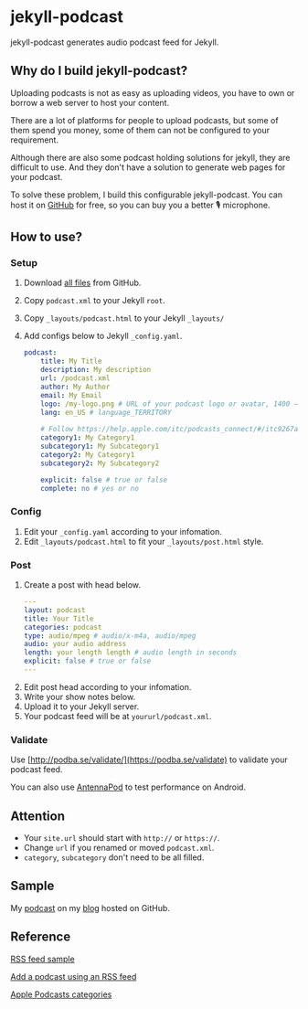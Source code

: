 # jekyll-podcast

jekyll-podcast generates audio podcast feed for Jekyll.

## Why do I build jekyll-podcast?

Uploading podcasts is not as easy as uploading videos, you have to own or borrow a web server to host your content.

There are a lot of platforms for people to upload podcasts, but some of them spend you money, some of them can not be configured to your requirement.

Although there are also some podcast holding solutions for jekyll, they are difficult to use. And they don't have a solution to generate web pages for your podcast.

To solve these problem, I build this configurable jekyll-podcast. You can host it on [GitHub](http://github.com) for free, so you can buy you a better 🎙 microphone.

## How to use?

### Setup

1. Download [all files](https://github.com/sayomelu/jekyll-podcast/archive/master.zip) from GitHub.
2. Copy `podcast.xml` to your Jekyll `root`.
3. Copy `_layouts/podcast.html` to your Jekyll `_layouts/`
4. Add configs below to Jekyll `_config.yaml`.

    ``` yaml
    podcast:
        title: My Title
        description: My description
        url: /podcast.xml
        author: My Author
        email: My Email
        logo: /my-logo.png # URL of your podcast logo or avatar, 1400 – 3000 pixels better
        lang: en_US # language_TERRITORY
        
        # Follow https://help.apple.com/itc/podcasts_connect/#/itc9267a2f12
        category1: My Category1
        subcategory1: My Subcategory1
        category2: My Category1
        subcategory2: My Subcategory2

        explicit: false # true or false
        complete: no # yes or no
    ```

### Config

1. Edit your `_config.yaml` according to your infomation.
2. Edit `_layouts/podcast.html` to fit your `_layouts/post.html` style.

### Post

1. Create a post with head below.
   ``` yaml
   ---
   layout: podcast
   title: Your Title
   categories: podcast
   type: audio/mpeg # audio/x-m4a, audio/mpeg
   audio: your audio address
   length: your length length # audio length in seconds
   explicit: false # true or false
   ---
   ```
2. Edit post head according to your infomation.
3. Write your show notes below.
4. Upload it to your Jekyll server.
5. Your podcast feed will be at `yoururl/podcast.xml`.

### Validate

Use [http://podba.se/validate/](https://podba.se/validate) to validate your podcast feed.

You can also use [AntennaPod](http://antennapod.org) to test performance on Android.

## Attention

- Your `site.url` should start with `http://` or `https://`.
- Change `url` if you renamed or moved `podcast.xml`.
- `category`, `subcategory` don't need to be all filled.

## Sample

My [podcast](https://sayomelu.github.io/podcast.xml) on my [blog](http://sayomelu.github.io) hosted on GitHub.

## Reference

[RSS feed sample](https://help.apple.com/itc/podcasts_connect/#/itcbaf351599)

[Add a podcast using an RSS feed](https://support.google.com/googleplay/podcasts/answer/6260341)

[Apple Podcasts categories](https://help.apple.com/itc/podcasts_connect/#/itc9267a2f12)